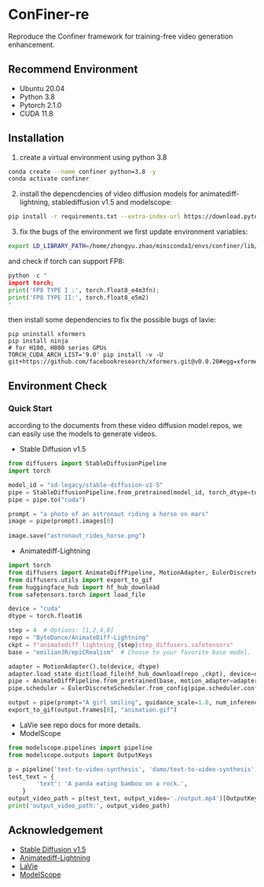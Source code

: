 # ConFiner-re
Reproduce the Confiner framework for training-free video generation enhancement.

## Recommend Environment
- Ubuntu 20.04
- Python 3.8
- Pytorch 2.1.0
- CUDA 11.8

## Installation
1. create a virtual environment using python 3.8
```bash
conda create --name confiner python=3.8 -y
conda activate confiner
```
2. install the depencdencies of video diffusion models
for animatediff-lightning, stablediffusion v1.5 and modelscope:
```bash
pip install -r requirements.txt --extra-index-url https://download.pytorch.org/whl/cu118
```
3. fix the bugs of the environment
we first update environment variables:
```bash
export LD_LIBRARY_PATH=/home/zhongyu.zhao/miniconda3/envs/confiner/lib/python3.8/site-packages/torch/lib:LD_LIBRARY_PATH
```
and check if torch can support FP8:
```python
python -c "
import torch; 
print('FP8 TYPE I :', torch.float8_e4m3fn); 
print('FP8 TYPE II:', torch.float8_e5m2)
"
```
then install some dependencies to fix the possible bugs of lavie:
```
pip uninstall xformers
pip install ninja
# for H100, H800 series GPUs
TORCH_CUDA_ARCH_LIST='9.0' pip install -v -U git+https://github.com/facebookresearch/xformers.git@v0.0.20#egg=xformers
```

## Environment Check
### Quick Start
according to the documents from these video diffusion model repos, we can easily use the models to generate videos.
- Stable Diffusion v1.5
```python
from diffusers import StableDiffusionPipeline
import torch

model_id = "sd-legacy/stable-diffusion-v1-5"
pipe = StableDiffusionPipeline.from_pretrained(model_id, torch_dtype=torch.float16)
pipe = pipe.to("cuda")

prompt = "a photo of an astronaut riding a horse on mars"
image = pipe(prompt).images[0]  
    
image.save("astronaut_rides_horse.png")
```
- Animatediff-Lightning
```python
import torch
from diffusers import AnimateDiffPipeline, MotionAdapter, EulerDiscreteScheduler
from diffusers.utils import export_to_gif
from huggingface_hub import hf_hub_download
from safetensors.torch import load_file

device = "cuda"
dtype = torch.float16

step = 4  # Options: [1,2,4,8]
repo = "ByteDance/AnimateDiff-Lightning"
ckpt = f"animatediff_lightning_{step}step_diffusers.safetensors"
base = "emilianJR/epiCRealism"  # Choose to your favorite base model.

adapter = MotionAdapter().to(device, dtype)
adapter.load_state_dict(load_file(hf_hub_download(repo ,ckpt), device=device))
pipe = AnimateDiffPipeline.from_pretrained(base, motion_adapter=adapter, torch_dtype=dtype).to(device)
pipe.scheduler = EulerDiscreteScheduler.from_config(pipe.scheduler.config, timestep_spacing="trailing", beta_schedule="linear")

output = pipe(prompt="A girl smiling", guidance_scale=1.0, num_inference_steps=step)
export_to_gif(output.frames[0], "animation.gif")
```
- LaVie
see repo docs for more details.
- ModelScope
```python
from modelscope.pipelines import pipeline
from modelscope.outputs import OutputKeys

p = pipeline('text-to-video-synthesis', 'damo/text-to-video-synthesis')
test_text = {
        'text': 'A panda eating bamboo on a rock.',
    }
output_video_path = p(test_text, output_video='./output.mp4')[OutputKeys.OUTPUT_VIDEO]
print('output_video_path:', output_video_path)
```
## Acknowledgement
- [Stable Diffusion v1.5](https://huggingface.co/stable-diffusion-v1-5/stable-diffusion-v1-5)
- [Animatediff-Lightning](https://huggingface.co/ByteDance/AnimateDiff-Lightning)
- [LaVie](https://github.com/Vchitect/LaVie)
- [ModelScope](https://modelscope.cn/models/iic/text-to-video-synthesis/summary)